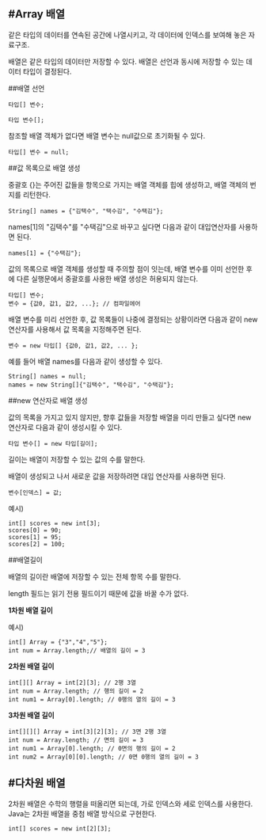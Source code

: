 #Array 	배열
------------------------


같은 타입의 데이터를 연속된 공간에 나열시키고, 각 데이터에 인덱스를 보여해 놓은 자료구조. 

배열은 같은 타입의 데이터만 저장할 수 있다. 배열은 선언과 동시에 저장할 수 있는 데이터 타입이 결정된다.

##배열 선언

```
타입[] 변수;
```

```
타입 변수[];
```

참조할 배열 객체가 없다면 배열 변수는 null값으로 초기화될 수 있다.

```
타입[] 변수 = null;
```


##값 목록으로 배열 생성

중괄호 {}는 주어진 값들을 항목으로 가지는 배열 객체를 힙에 생성하고, 배열 객체의 번지를 리턴한다. 

```
String[] names = {"김택수", "택수김", "수택김"};
```

names[1]의 "김택수"를 "수택김"으로 바꾸고 싶다면 다음과 같이 대입연산자를 사용하면 된다.

```
names[1] = {"수택김"};
```

값의 목록으로 배열 객체를 생성할 때 주의할 점이 잇는데, 배열 변수를 이미 선언한 후에 다른 실행문에서 중괄호를 사용한 배열 생성은 허용되지 않는다.

```
타입[] 변수;
변수 = {값0, 값1, 값2, ...}; // 컴파일에어
```

배열 변수를 미리 선언한 후, 값 목록들이 나중에 결정되는 상황이라면 다음과 같이 new 연산자를 사용해서 값 목록을 지정해주면 된다.

```
변수 = new 타입[] {값0, 값1, 값2, ... };
```

예를 들어 배열 names를 다음과 같이 생성할 수 있다.

```
String[] names = null;
names = new String[]{"김택수", "택수김", "수택김"};
```


##new 연산자로 배열 생성

값의 목록을 가지고 있지 않지만, 향후 값들을 저장할 배열을 미리 만들고 싶다면 new 연산자로 다음과 같이 생성시킬 수 있다.

```
타입 변수[] = new 타입[길이];
```

길이는 배열이 저장할 수 있는 값의 수를 말한다.


배열이 생성되고 나서 새로운 값을 저장하려면 대입 연산자를 사용하면 된다. 

```
변수[인덱스] = 값;
```

예시)

```
int[] scores = new int[3];
scores[0] = 90;
scores[1] = 95;
scores[2] = 100;
```

##배열길이

배열의 길이란 배열에 저장할 수 있는 전체 항목 수를 말한다.

length 필드는 읽기 전용 필드이기 때문에 값을 바꿀 수가 없다.

**1차원 배열 길이**

예시)

```
int[] Array = {"3","4","5"};
int num = Array.length;// 배열의 길이 = 3
```

**2차원 배열 길이**

```
int[][] Array = int[2][3]; // 2행 3열
int num = Array.length; // 행의 길이 = 2
int num1 = Array[0].length; // 0행의 열의 길이 = 3
```

**3차원 배열 길이**

```
int[][][] Array = int[3][2][3]; // 3면 2행 3열
int num = Array.length; // 면의 길이 = 3
int num1 = Array[0].length; // 0면의 행의 길이 = 2
int num2 = Array[0][0].length; // 0면 0행의 열의 길이 = 3
```



#다차원 배열
-------------------

2차원 배열은 수학의 행렬을 떠올리면 되는데, 가로 인덱스와 세로 인덱스를 사용한다.
Java는 2차원 배열을 중첨 배열 방식으로 구현한다.

```
int[] scores = new int[2][3];
```


